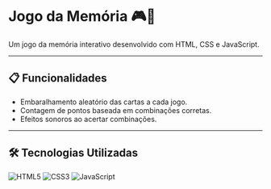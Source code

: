 # Jogo da Memória 🎮🧠

Um jogo da memória interativo desenvolvido com HTML, CSS e JavaScript.

---

## 📋 Funcionalidades
- Embaralhamento aleatório das cartas a cada jogo.
- Contagem de pontos baseada em combinações corretas.
- Efeitos sonoros ao acertar combinações.

---

## 🛠️ Tecnologias Utilizadas
![HTML5](https://img.shields.io/badge/HTML5-%23E34F26.svg?style=flat&logo=html5&logoColor=white)
![CSS3](https://img.shields.io/badge/CSS3-%231572B6.svg?style=flat&logo=css3&logoColor=white)
![JavaScript](https://img.shields.io/badge/JavaScript-%23F7DF1E.svg?style=flat&logo=javascript&logoColor=black)
